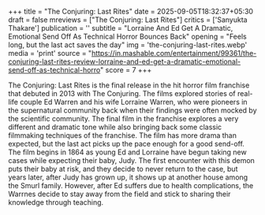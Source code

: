 +++
title = "The Conjuring: Last Rites"
date = 2025-09-05T18:32:37+05:30
draft = false
mreviews = ["The Conjuring: Last Rites"]
critics = ['Sanyukta Thakare']
publication = ''
subtitle = "Lorraine And Ed Get A Dramatic, Emotional Send Off As Technical Horror Bounces Back"
opening = "Feels long, but the last act saves the day"
img = 'the-conjuring-last-rites.webp'
media = 'print'
source = "https://in.mashable.com/entertainment/99361/the-conjuring-last-rites-review-lorraine-and-ed-get-a-dramatic-emotional-send-off-as-technical-horro"
score = 7
+++

The Conjuring: Last Rites is the final release in the hit horror film franchise that debuted in 2013 with The Conjuring. The films explored stories of real-life couple Ed Warren and his wife Lorraine Warren, who were pioneers in the supernatural community back when their findings were often mocked by the scientific community. The final film in the franchise explores a very different and dramatic tone while also bringing back some classic filmmaking techniques of the franchise. The film has more drama than expected, but the last act picks up the pace enough for a good send-off. The film begins in 1864 as young Ed and Lorraine have begun taking new cases while expecting their baby, Judy. The first encounter with this demon puts their baby at risk, and they decide to never return to the case, but years later, after Judy has grown up, it shows up at another house among the Smurl family. However, after Ed suffers due to health complications, the Warrnes decide to stay away from the field and stick to sharing their knowledge through teaching.

